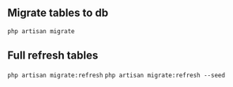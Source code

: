 ## Migrate tables to db
```php artisan migrate```

## Full refresh tables
```php artisan migrate:refresh```
```php artisan migrate:refresh --seed```